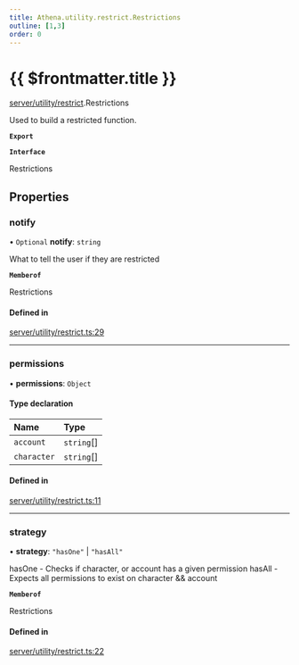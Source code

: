 ```yaml
---
title: Athena.utility.restrict.Restrictions
outline: [1,3]
order: 0
---
```


# {{ $frontmatter.title }}


[server/utility/restrict](../modules/server_utility_restrict.md).Restrictions

Used to build a restricted function.

**`Export`**

**`Interface`**

Restrictions

## Properties

### notify

• `Optional` **notify**: `string`

What to tell the user if they are restricted

**`Memberof`**

Restrictions

#### Defined in

[server/utility/restrict.ts:29](https://github.com/Stuyk/altv-athena/blob/ae8402672/src/core/server/utility/restrict.ts#L29)

___

### permissions

• **permissions**: `Object`

#### Type declaration

| Name | Type |
| :------ | :------ |
| `account` | `string`[] |
| `character` | `string`[] |

#### Defined in

[server/utility/restrict.ts:11](https://github.com/Stuyk/altv-athena/blob/ae8402672/src/core/server/utility/restrict.ts#L11)

___

### strategy

• **strategy**: ``"hasOne"`` \| ``"hasAll"``

hasOne - Checks if character, or account has a given permission
hasAll - Expects all permissions to exist on character && account

**`Memberof`**

Restrictions

#### Defined in

[server/utility/restrict.ts:22](https://github.com/Stuyk/altv-athena/blob/ae8402672/src/core/server/utility/restrict.ts#L22)
